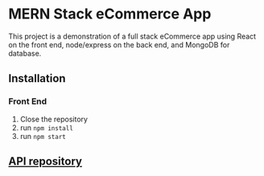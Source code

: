 # MERN Stack eCommerce App

This project is a demonstration of a full stack eCommerce app using React on the front end, node/express on the back end, and MongoDB for database.

## Installation

### Front End
1. Close the repository
2. run `npm install`
3. run `npm start`

## [API repository](https://github.com/svanardenne/mern-stack-ecommerce-app)
